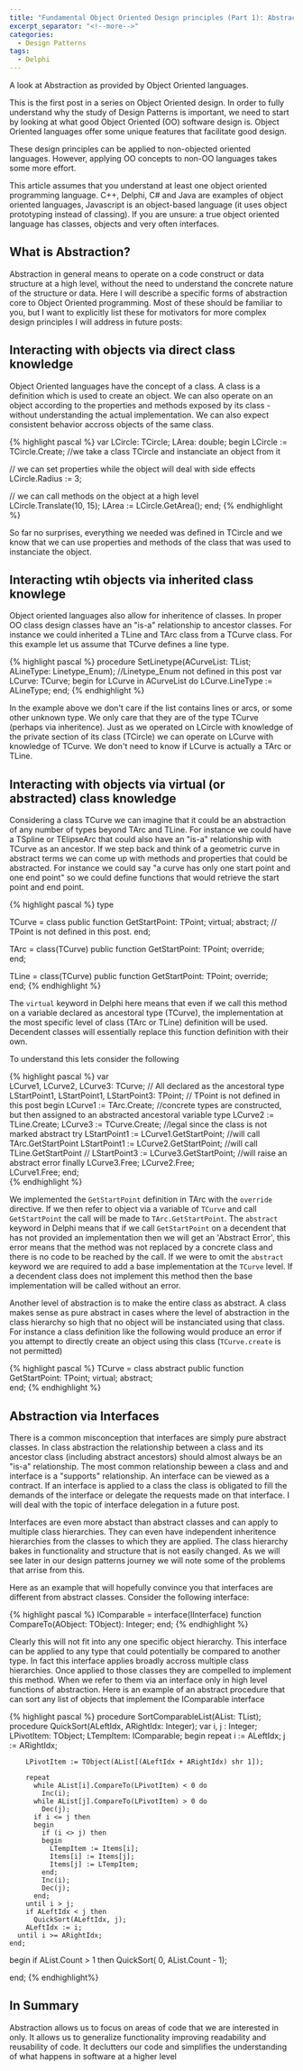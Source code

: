 ```yaml
---
title: "Fundamental Object Oriented Design principles (Part 1): Abstraction"
excerpt_separator: "<!--more-->"
categories:
  - Design Patterns
tags:
  - Delphi
---
```

A look at Abstraction as provided by Object Oriented languages. 

This is the first post in a series on Object Oriented design. In order to fully understand why the study of Design Patterns is important, we need to start by looking at what good Object Oriented (OO) software design is. Object Oriented languages offer some unique features that facilitate good design. 

These design principles can be applied to non-objected oriented languages. However, applying OO concepts to non-OO languages takes some more effort.
<!--more-->

This article assumes that you understand at least one object oriented programming language. C++, Delphi, C# and Java are examples of object oriented languages, Javascript is an object-based language (it uses object prototyping instead of classing). If you are unsure: a true object oriented language has classes, objects and very often interfaces. 

## What is Abstraction?

Abstraction in general means to operate on a code construct or data structure at a high level, without the need to understand the concrete nature of the structure or data. Here I will describe a specific forms of abstraction core to Object Oriented programming. Most of these should be familiar to you, but I want to explicitly list these for motivators for more complex design principles I will address in future posts:

## Interacting with objects via direct class knowledge
Object Oriented languages have the concept of a class. A class is a definition which is used to create an object. We can also operate on an object according to the properties and methods exposed by its class - without understanding the actual implementation. We can also expect consistent behavior accross objects of the same class. 

{% highlight pascal %}
var
  LCircle: TCircle;
  LArea: double;
begin
  LCircle := TCircle.Create; //we take a class TCircle and instanciate an object from it
  
  // we can set properties while the object will deal with side effects 
  LCircle.Radius := 3; 
  
  // we can call methods on the object at a high level  
  LCircle.Translate(10, 15);
  LArea := LCircle.GetArea();
end; 
{% endhighlight %}


So far no surprises, everything we needed was defined in TCircle and we know that we can use properties and methods of the class that was used to instanciate the object.

## Interacting wtih objects via inherited class knowlege
Object oriented languages also allow for inheritence of classes. In proper OO class design classes have an "is-a" relationship to ancestor classes. For instance we could inherited a TLine and TArc class from a TCurve class. For this example let us assume that TCurve defines a line type.

{% highlight pascal %}
procedure SetLinetype(ACurveList: TList<TCurve>; ALineType: Linetype_Enum); //Linetype_Enum not defined in this post
var    
  LCurve: TCurve;
begin
  for LCurve in ACurveList do
    LCurve.LineType := ALineType;
end;
{% endhighlight %}

In the example above we don't care if the list contains lines or arcs, or some other unknown type. We only care that they are of the type TCurve (perhaps via inheritence). Just as we operated on LCircle with knowledge of the private section of its class (TCircle) we can operate on LCurve with knowledge of TCurve. We don't need to know if LCurve is actually a TArc or TLine.

## Interacting with objects via virtual (or abstracted) class knowledge
Considering a class TCurve we can imagine that it could be an abstraction of any number of types beyond TArc and TLine. For instance we could have a TSpline or TElipseArc that could also have an "is-a" relationship with TCurve as an ancestor. If we step back and think of a geometric curve in abstract terms we can come up with methods and properties that could be abstracted. For instance we could say "a curve has only one start point and one end point" so we could define functions that would retrieve the start point and end point.

{% highlight pascal %}
type

TCurve = class
public
   function GetStartPoint: TPoint; virtual; abstract;   // TPoint is not defined in this post. 
end;

TArc = class(TCurve)
public
   function GetStartPoint: TPoint; override;   
end;

TLine = class(TCurve)
public
   function GetStartPoint: TPoint; override;   
end;
{% endhighlight %}


The `virtual` keyword in Delphi here means that even if we call this method on a variable declared as ancestoral type (TCurve), the implementation at the most specific level of class (TArc or TLine) definition will be used. Decendent classes will essentially replace this function definition with their own. 

To understand this lets consider the following

{% highlight pascal %}
var    
  LCurve1, LCurve2, LCurve3: TCurve; // All declared as the ancestoral type
  LStartPoint1, LStartPoint1, LStartPoint3: TPoint;  // TPoint is not defined in this post
begin
  LCurve1 := TArc.Create;  //concrete types are constructed, but then assigned to an abstracted ancestoral variable type
  LCurve2 := TLine.Create;
  LCurve3 := TCurve.Create; //legal since the class is not marked abstract
  try
    LStartPoint1 := LCurve1.GetStartPoint; //will call TArc.GetStartPoint
    LStartPoint1 := LCurve2.GetStartPoint; //will call TLine.GetStartPoint
    // LStartPoint3 := LCurve3.GetStartPoint; //will raise an abstract error
  finally
    LCurve3.Free;
    LCurve2.Free;    
    LCurve1.Free;
 end;    
{% endhighlight %}

We implemented the `GetStartPoint` definition in TArc with the `override` directive. If we then refer to object via a variable of `TCurve` and call `GetStartPoint` the call will be made to `TArc.GetStartPoint`. The `abstract` keyword in Delphi means that if we call `GetStartPoint` on a decendent that has not provided an implementation then we will get an 'Abstract Error', this error means that the method was not replaced by a concrete class and there is no code to be reached by the call. If we were to omit the `abstract` keyword we are required to add a base implementation at the `TCurve` level. If a decendent class does not implement this method then the base implementation will be called without an error.

Another level of abstraction is to make the entire class as abstract. A class makes sense as pure abstract in cases where the level of abstraction in the class hierarchy so high that no object will be instanciated using that class. For instance a class definition like the following would produce an error if you attempt to directly create an object using this class (`TCurve.create` is not permitted)

{% highlight pascal %}
TCurve = class abstract
public
   function GetStartPoint: TPoint; virtual; abstract;   
end;
{% endhighlight %}

## Abstraction via Interfaces

There is a common misconception that interfaces are simply pure abstract classes. In class abstraction the relationship between a class and its ancestor class (including abstract ancestors) should almost always be an "is-a" relationship. The most common relationship beween a class and and interface is a "supports" relationship. An interface can be viewed as a contract. If an interface is applied to a class the class is obligated to fill the demands of the interface or delegate the requests made on that interface. I will deal with the topic of interface delegation in a future post.

Interfaces are even more abstact than abstract classes and can apply to multiple class hierarchies. They can even have independent inheritence hierarchies from the classes to which they are applied. The class hierarchy bakes in functionality and structure that is not easily changed. As we will see later in our design patterns journey we will note some of the problems that arrise from this. 

Here as an example that will hopefully convince you that interfaces are different from abstract classes. Consider the following interface:

{% highlight pascal %}
  IComparable = interface(IInterface)
    function CompareTo(AObject: TObject): Integer;
  end;
{% endhighlight %}

Clearly this will not fit into any one specific object hierarchy. This interface can be applied to any type that could potentially be compared to another type. In fact this interface applies broadly accross multiple class hierarchies. Once applied to those classes they are compelled to implement this method. When we refer to them via an interface only in high level functions of abstraction. Here is an example of an abstract procedure that can sort any list of objects that implement the IComparable interface

{% highlight pascal %}
procedure SortComparableList(AList: TList<IComparable>);
    procedure QuickSort(ALeftIdx, ARightIdx: Integer);
    var
      i, j : Integer;
      LPivotItem: TObject;
      LTempItem: IComparable;
    begin
      repeat
        i := ALeftIdx;
        j := ARightIdx;

        LPivotItem := TObject(AList[(ALeftIdx + ARightIdx) shr 1]);

        repeat
          while AList[i].CompareTo(LPivotItem) < 0 do
            Inc(i);
          while AList[j].CompareTo(LPivotItem) > 0 do
            Dec(j);
          if i <= j then
          begin
            if (i <> j) then
            begin
              LTempItem := Items[i];
              Items[i] := Items[j];
              Items[j] := LTempItem;
            end;
            Inc(i);
            Dec(j);
          end;
        until i > j;
        if ALeftIdx < j then
          QuickSort(ALeftIdx, j);
        ALeftIdx := i;
      until i >= ARightIdx;
    end;


begin
  if AList.Count > 1 then
    QuickSort( 0, AList.Count - 1);

end;
{% endhighlight%}

## In Summary
Abstraction allows us to focus on areas of code that we are interested in only. It allows us to generalize functionality improving readability and reusability of code. It declutters our code and simplifies the understanding of what happens in software at a higher level

